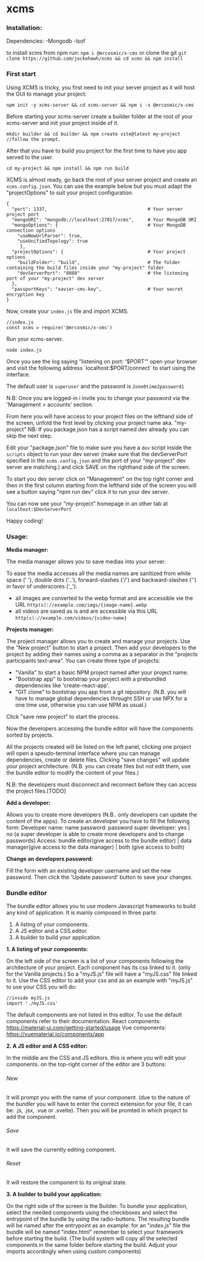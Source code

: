 # xcms

### Installation:

Dependencies:
-Mongodb
-lsof

to install xcms from npm run: `npm i @mrcosmic/x-cms`
or clone the git `git clone https://github.com/jockehewh/xcms && cd xcms && npm install`

### First start

Using XCMS is tricky, you first need to init your server project as it will host the GUI to manage your project:
```
npm init -y xcms-server && cd xcms-server && npm i -s @mrcosmic/x-cms
```
Before starting your xcms-server create a builder folder at the root of your xcms-server and init your project inside of it.
```
mkdir builder && cd builder && npm create vite@latest my-project //follow the prompt.
```
After that you have to build you project for the first time to have you app served to the user.
```
cd my-project && npm install && npm run build
```
XCMS is almost ready, go back the root of your server project and create an `xcms.config.json`.
You can use the example below but you must adapt the "projectOptions" to suit your project configuration.
```
{
  "port": 1337,                                     # Your server project port
  "mongoURI": "mongodb://localhost:27017/xcms",     # Your MongoDB URI
  "mongoOptions": {                                 # Your MongoDB connection options
    "useNewUrlParser": true,
    "useUnifiedTopology": true
     },
  "projectOptions": {                               # Your project options
    "buildFolder": "build",                         # The folder containing the build files inside your "my-project" folder
    "devServerPort": "8080"                         # the listening port of your "my-project" dev server
  },
  "passportKeys": "xavier-cms-key",                 # Your secret encryption key
}
```
Now, create your `index.js` file and import XCMS. 
```
//index.js
const xcms = require('@mrcosmic/x-cms')
```
Run your xcms-server.
```
node index.js
```
Once you see the log saying "listening on port: '$PORT'" open your browser and visit the following address `localhost:$PORT/connect` to start using the interface.

The default user is `superuser` and the password is `2one0time2password1`

N.B: Once you are logged-in i invite you to change your password via the 'Management > accounts' section.


From here you will have access to your project files on the lefthand side of the screen, unfold the first level by clicking your project name aka. "my-project"
 NB: If you package.json has a script named dev already you can skip the next step.

Edit your "package.json" file to make sure you have a ```dev``` script inside the ```scripts``` object to run your dev server (make sure that the devServerPort specified in the `xcms.config.json` and the port of your "my-project" dev server are matching.) and click SAVE on the righthand side of the screen.

To start you dev server click on "Management" on the top right corner and then in the first column starting from the lefthand side of the screen you will see a button saying "npm run dev" click it to run your dev server.

You can now see your "my-project" homepage in an other tab at `localhost:$DevServerPort`

Happy coding!

### Usage:



__Media manager:__

The media manager allows you to save medias into your server.

To ease the media accesses all the media names are sanitized from white space (' '), double dots ('..'), forward-slashes ('/') and backward-slashes ('\') in favor of underscores ('_').

- all images are converted to the webp format and are accessible vie the URL ```http(s)://example.com/imgs/{image-name}.webp```
- all videos are saved as is and are accessible via this URL ```http(s)://example.com/videos/{video-name}```

__Projects manager:__

The project manager allows you to create and manage your projects.
Use the "New project" button to start a project.
Then add your developers to the project by adding their names using a comma as a separator in the "projects participants text-area".
You can create three type of projects:
 - "Vanilla" to start a basic NPM project named after your project name.
 - "Bootstrap app" to bootstrap your project with a prebundled dependencies like 'create-react-app'. 
 - "GIT clone" to bootstrap you app from a git repository.
(N.B. you will have to manage global dependencies throught SSH or use NPX for a one time use, otherwise you can use NPM as usual.)

Click "save new project" to start the process.

Now the developers accessing the bundle editor will have the components sorted by projects.

All the projects created will be listed on the left panel, clicking one project will open a speudo-terminal interface where you can manage dependencies, create or delete files. Clicking "save changes" will update your project architecture. 
(N.B. you can create files but not edit them, use the bundle editor to modify the content of your files.)

N.B: the developers must disconnect and reconnect before they can access the project files.[TODO]


__Add a developer:__

Allows you to create more developers (N.B.. only developers can update the content of the apps).
To create an developer you have to fill the following form:
Developer name: name
password: password
super developer: yes | no (a super developer is able to create more developers and to change passwords)
Access: bundle editor(give access to the bundle editor) | data manager(give access to the data manager) | both (give access to both)

__Change an developers password:__

Fill the form with an existing developer username and set the new password.
Then click the 'Update password' button to save your changes.

### Bundle editor

The bundle editor allows you to use modern Javascript frameworks to build any kind of application. It is mainly composed in three parts: 
1. A listing of your components.
2. A JS editor and a CSS editor.
3. A builder to build your application.

__1. A listing of your components:__

On the left side of the screen is a list of your components following the architecture of your project.
Each component has its css linked to it. (only for the Vanilla projects.)
So a "myJS.js" file will have a "myJS.css" file linked to it.
Use the CSS editor to add your css and as an example with "myJS.js" to use your CSS you will do:
```
//inside myJS.js
import './myJS.css'
```
The default components are not listed in this editor.
To use the default components refer to their documentation.
React components: https://material-ui.com/getting-started/usage
Vue components: https://vuematerial.io/components/app

__2. A JS editor and A CSS editor:__

In the middle are the CSS and JS editors.
this is where you will edit your components.
on the top-right corner of the editor are 3 buttons:

###### New

It will prompt you with the name of your component. (due to the nature of the bundler you will have to enter the correct extension for your file, it can be: .js, .jsx, .vue or .svelte).
Then you will be promted in which project to add the component. 

###### Save

It will save the currently editing component.

###### Reset

It will restore the component to its original state.

__3. A builder to build your application:__

On the right side of the screen is the Builder.
To bundle your application, select the needed components using the checkboxes and select the entrypoint of the bundle by using the radio-buttons.
The resulting bundle will be named after the entrypoint 
as an example: for an "index.js" file the bundle will be named "index.html"
remember to select your framework before starting the build.
(The build system will copy all the selected components in the same folder before starting the build. Adjust your imports accordingly when using custom components)